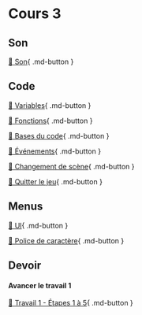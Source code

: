 # Cours 3

## Son
[📝 Son](./unity/son.md){ .md-button }   

       
## Code
[📝 Variables](./code/variables.md){ .md-button }      

[📝 Fonctions](./code/fonctions.md){ .md-button }      

[📝 Bases du code](./code/base.md){ .md-button }     

[📝 Événements](./code/evenements.md){ .md-button }      

[📝 Changement de scène](./code/changement_scene.md){ .md-button }      

[📝 Quitter le jeu](./code/quitter_jeu.md){ .md-button }    

       
## Menus
[📝 UI](./unity/UI.md){ .md-button }    

[📝 Police de caractère](./unity/font.md){ .md-button }


## Devoir 
#### Avancer le travail 1
[💼 Travail 1 - Étapes 1 à 5](https://tim-montmorency.com/compendium/582-401-realite-mixte/consignes/travail1){ .md-button }   
